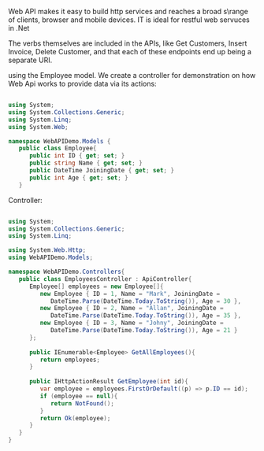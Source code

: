 Web API makes it easy to build http services and reaches a broad s\range of clients, browser and mobile devices. IT is ideal for restful web servuces in .Net

The verbs themselves are included in the APIs, like Get Customers, Insert Invoice, Delete Customer, and that each of these endpoints end up being a separate URI.

using the Employee model. We create a controller for demonstration on how Web Api works to provide data via its actions:

```c#

using System;
using System.Collections.Generic;
using System.Linq;
using System.Web;

namespace WebAPIDemo.Models {
   public class Employee{
      public int ID { get; set; }
      public string Name { get; set; }
      public DateTime JoiningDate { get; set; }
      public int Age { get; set; }
   }

```

Controller:


```c#

using System;
using System.Collections.Generic;
using System.Linq;

using System.Web.Http;
using WebAPIDemo.Models;

namespace WebAPIDemo.Controllers{
   public class EmployeesController : ApiController{
      Employee[] employees = new Employee[]{
         new Employee { ID = 1, Name = "Mark", JoiningDate =
            DateTime.Parse(DateTime.Today.ToString()), Age = 30 },
         new Employee { ID = 2, Name = "Allan", JoiningDate =
            DateTime.Parse(DateTime.Today.ToString()), Age = 35 },
         new Employee { ID = 3, Name = "Johny", JoiningDate =
            DateTime.Parse(DateTime.Today.ToString()), Age = 21 }
      };
		
      public IEnumerable<Employee> GetAllEmployees(){
         return employees;
      }
		
      public IHttpActionResult GetEmployee(int id){
         var employee = employees.FirstOrDefault((p) => p.ID == id);
         if (employee == null){
            return NotFound();
         }
         return Ok(employee);
      }
   }
}
```


